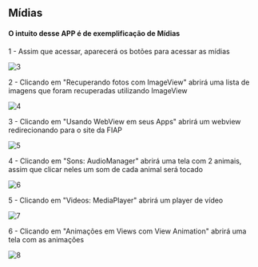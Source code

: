 ## Mídias

#### O intuito desse APP é de exemplificação de Mídias

1 - Assim que acessar, aparecerá os botões para acessar as mídias

![3](https://user-images.githubusercontent.com/28809180/185010606-6b3bc8b0-92dd-4c11-8682-03ae015013da.PNG)

2 - Clicando em "Recuperando fotos com ImageView" abrirá uma lista de imagens que foram recuperadas utilizando ImageView

![4](https://user-images.githubusercontent.com/28809180/185010743-262d4e0c-f28e-42d2-a349-c29c5b007740.PNG)

3 - Clicando em "Usando WebView em seus Apps" abrirá um webview redirecionando para o site da FIAP

![5](https://user-images.githubusercontent.com/28809180/185010878-fef50ff4-50cf-4de4-b3ce-d294fd839b83.PNG)

4 - Clicando em "Sons: AudioManager" abrirá uma tela com 2 animais, assim que clicar neles um som de cada animal será tocado

![6](https://user-images.githubusercontent.com/28809180/185011126-06881c5c-deb6-450b-ad16-4e2b02c8d8a6.PNG)

5 - Clicando em "Videos: MediaPlayer" abrirá um player de vídeo

![7](https://user-images.githubusercontent.com/28809180/185011648-20234c3e-e8b1-475f-ad5c-bad7b5b025c8.PNG)

6 - Clicando em "Animações em Views com View Animation" abrirá uma tela com as animações

![8](https://user-images.githubusercontent.com/28809180/185013504-78d81ccb-e98e-4482-aaf8-961cec821f10.PNG)
